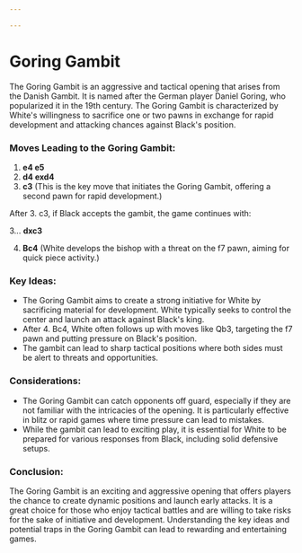 ```yaml
---

---
```

# Goring Gambit

The Goring Gambit is an aggressive and tactical opening that arises from the Danish Gambit. It is named after the German player Daniel Goring, who popularized it in the 19th century. The Goring Gambit is characterized by White's willingness to sacrifice one or two pawns in exchange for rapid development and attacking chances against Black's position.

### Moves Leading to the Goring Gambit:

1. **e4 e5**
2. **d4 exd4**
3. **c3** (This is the key move that initiates the Goring Gambit, offering a second pawn for rapid development.)

After 3. c3, if Black accepts the gambit, the game continues with:

3... **dxc3**

4. **Bc4** (White develops the bishop with a threat on the f7 pawn, aiming for quick piece activity.)

### Key Ideas:

- The Goring Gambit aims to create a strong initiative for White by sacrificing material for development. White typically seeks to control the center and launch an attack against Black's king.
- After 4. Bc4, White often follows up with moves like Qb3, targeting the f7 pawn and putting pressure on Black's position.
- The gambit can lead to sharp tactical positions where both sides must be alert to threats and opportunities.

### Considerations:

- The Goring Gambit can catch opponents off guard, especially if they are not familiar with the intricacies of the opening. It is particularly effective in blitz or rapid games where time pressure can lead to mistakes.
- While the gambit can lead to exciting play, it is essential for White to be prepared for various responses from Black, including solid defensive setups.

### Conclusion:

The Goring Gambit is an exciting and aggressive opening that offers players the chance to create dynamic positions and launch early attacks. It is a great choice for those who enjoy tactical battles and are willing to take risks for the sake of initiative and development. Understanding the key ideas and potential traps in the Goring Gambit can lead to rewarding and entertaining games.